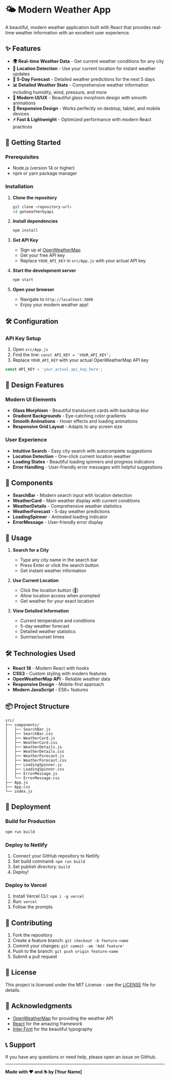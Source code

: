 # 🌤️ Modern Weather App

A beautiful, modern weather application built with React that provides real-time weather information with an excellent user experience.

## ✨ Features 
- **🌍 Real-time Weather Data** - Get current weather conditions for any city
- **📍 Location Detection** - Use your current location for instant weather updates
- **📅 5-Day Forecast** - Detailed weather predictions for the next 5 days
- **📊 Detailed Weather Stats** - Comprehensive weather information including humidity, wind, pressure, and more
- **🎨 Modern UI/UX** - Beautiful glass morphism design with smooth animations
- **📱 Responsive Design** - Works perfectly on desktop, tablet, and mobile devices
- **⚡ Fast & Lightweight** - Optimized performance with modern React practices

## 🚀 Getting Started

### Prerequisites

- Node.js (version 14 or higher)
- npm or yarn package manager

### Installation

1. **Clone the repository**
   ```bash
   git clone <repository-url>
   cd getweatherbyapi
   ```

2. **Install dependencies**
   ```bash
   npm install
   ```

3. **Get API Key**
   - Sign up at [OpenWeatherMap](https://openweathermap.org/api)
   - Get your free API key
   - Replace `YOUR_API_KEY` in `src/App.js` with your actual API key

4. **Start the development server**
   ```bash
   npm start
   ```

5. **Open your browser**
   - Navigate to `http://localhost:3000`
   - Enjoy your modern weather app!

## 🛠️ Configuration

### API Key Setup

1. Open `src/App.js`
2. Find the line: `const API_KEY = 'YOUR_API_KEY';`
3. Replace `YOUR_API_KEY` with your actual OpenWeatherMap API key

```javascript
const API_KEY = 'your_actual_api_key_here';
```

## 🎨 Design Features

### Modern UI Elements
- **Glass Morphism** - Beautiful translucent cards with backdrop blur
- **Gradient Backgrounds** - Eye-catching color gradients
- **Smooth Animations** - Hover effects and loading animations
- **Responsive Grid Layout** - Adapts to any screen size

### User Experience
- **Intuitive Search** - Easy city search with autocomplete suggestions
- **Location Detection** - One-click current location weather
- **Loading States** - Beautiful loading spinners and progress indicators
- **Error Handling** - User-friendly error messages with helpful suggestions

## 📱 Components

- **SearchBar** - Modern search input with location detection
- **WeatherCard** - Main weather display with current conditions
- **WeatherDetails** - Comprehensive weather statistics
- **WeatherForecast** - 5-day weather predictions
- **LoadingSpinner** - Animated loading indicator
- **ErrorMessage** - User-friendly error display

## 🎯 Usage

1. **Search for a City**
   - Type any city name in the search bar
   - Press Enter or click the search button
   - Get instant weather information

2. **Use Current Location**
   - Click the location button (📍)
   - Allow location access when prompted
   - Get weather for your exact location

3. **View Detailed Information**
   - Current temperature and conditions
   - 5-day weather forecast
   - Detailed weather statistics
   - Sunrise/sunset times

## 🛠️ Technologies Used

- **React 18** - Modern React with hooks
- **CSS3** - Custom styling with modern features
- **OpenWeatherMap API** - Reliable weather data
- **Responsive Design** - Mobile-first approach
- **Modern JavaScript** - ES6+ features

## 📦 Project Structure

```
src/
├── components/
│   ├── SearchBar.js
│   ├── SearchBar.css
│   ├── WeatherCard.js
│   ├── WeatherCard.css
│   ├── WeatherDetails.js
│   ├── WeatherDetails.css
│   ├── WeatherForecast.js
│   ├── WeatherForecast.css
│   ├── LoadingSpinner.js
│   ├── LoadingSpinner.css
│   ├── ErrorMessage.js
│   └── ErrorMessage.css
├── App.js
├── App.css
└── index.js
```

## 🚀 Deployment

### Build for Production
```bash
npm run build
```

### Deploy to Netlify
1. Connect your GitHub repository to Netlify
2. Set build command: `npm run build`
3. Set publish directory: `build`
4. Deploy!

### Deploy to Vercel
1. Install Vercel CLI: `npm i -g vercel`
2. Run: `vercel`
3. Follow the prompts

## 🤝 Contributing

1. Fork the repository
2. Create a feature branch: `git checkout -b feature-name`
3. Commit your changes: `git commit -am 'Add feature'`
4. Push to the branch: `git push origin feature-name`
5. Submit a pull request

## 📄 License

This project is licensed under the MIT License - see the [LICENSE](LICENSE) file for details.

## 🙏 Acknowledgments

- [OpenWeatherMap](https://openweathermap.org/) for providing the weather API
- [React](https://reactjs.org/) for the amazing framework
- [Inter Font](https://rsms.me/inter/) for the beautiful typography

## 📞 Support

If you have any questions or need help, please open an issue on GitHub.

---

**Made with ❤️ and ☕ by [Your Name]** 